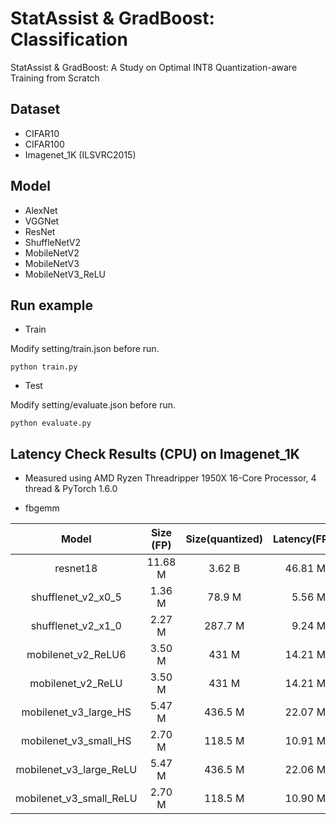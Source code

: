 # StatAssist & GradBoost: Classification
StatAssist & GradBoost: A Study on Optimal INT8 Quantization-aware Training from Scratch

## Dataset
- CIFAR10
- CIFAR100
- Imagenet_1K (ILSVRC2015)

## Model
- AlexNet
- VGGNet
- ResNet
- ShuffleNetV2
- MobileNetV2
- MobileNetV3
- MobileNetV3_ReLU

## Run example

- Train

Modify setting/train.json before run.   
```shell
python train.py

```
- Test

Modify setting/evaluate.json before run.   
```shell
python evaluate.py

```

## Latency Check Results (CPU) on Imagenet_1K
* Measured using AMD Ryzen Threadripper 1950X 16-Core Processor, 4 thread & PyTorch 1.6.0

- fbgemm 

| Model   | Size (FP) | Size(quantized) | Latency(FP) | Latency(quantized)|
|:-------:|:---------:|:---------------:|------------:|------------------:|
|resnet18 | 11.68 M | 3.62 B| 46.81 MB | 11.78 MB | 366ms  | 245 ms |
|shufflenet_v2_x0_5|  1.36 M | 78.9 M|  5.56 MB | 1.48 MB | 157 ms  | 89 ms |
|shufflenet_v2_x1_0|  2.27 M | 287.7 M|  9.24 MB | 2.44MB | 255 ms  | 372 ms |
|mobilenet_v2_ReLU6|  3.50 M | 431 M| 14.21 MB | 3.58 MB | 282 ms  | 143 ms |
|mobilenet_v2_ReLU|  3.50 M | 431 M| 14.21 MB | 3.58 MB | 282 ms  | 112 ms |
|mobilenet_v3_large_HS|  5.47 M | 436.5 M|  22.07 MB | 5.81 MB | 286 ms  | 160 ms |
|mobilenet_v3_small_HS| 2.70 M | 118.5 M| 10.91 MB | 2.92 MB | 164 ms  | 99 ms |
|mobilenet_v3_large_ReLU| 5.47 M | 436.5 M| 22.06 MB | 5.57 MB | 258 ms  | 131 ms |
|mobilenet_v3_small_ReLU|2.70 M | 118.5 M| 10.90 MB | 2.77 MB | 148 ms  | 79 ms |


